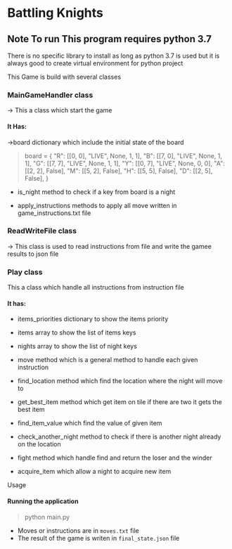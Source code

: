 # Battling Knights
## Note To run This program requires python  3.7

There is no specific library to install as long as python 3.7 is used but it is always good to create virtual environment for python project


This Game is build with several classes

### MainGameHandler class

-> This a class which start the game 
#### It Has:
 ->board dictionary which include the initial state of the board
  >  board = {
        "R": [[0, 0], "LIVE", None, 1, 1],
        "B": [[7, 0], "LIVE", None, 1, 1],
        "G": [[7, 7], "LIVE", None, 1, 1],
        "Y": [[0, 7], "LIVE", None, 0, 0],
        "A": [[2, 2], False],
        "M": [[5, 2], False],
        "H": [[5, 5], False],
        "D": [[2, 5], False],
    }

* is_night method to check if a key from board is a night
 
* apply_instructions methods to apply all move written in game_instructions.txt file
 

### ReadWriteFile class
-> This class is used to read instructions from file and write the gamee results to json file

### Play class

This a class which handle all instructions from instruction file
 
#### It has:
* items_priorities dictionary to show the items priority
* items array to show the list of items keys
* nights array to show the list of night keys 
* move method which is a general method to handle each given instruction 

* find_location method which find the location where the night will move to

* get_best_item method which get item on tile if there are two it gets the best item

* find_item_value which find the value of given item

* check_another_night method to check if there is another night already on the location

* fight method which handle find and return the loser and the winder 

* acquire_item which allow a night to acquire new item

Usage

#### Running the application 
 > python main.py

* Moves or instructions are in `moves.txt` file
* The result of the game is writen in `final_state.json` file


  



    


